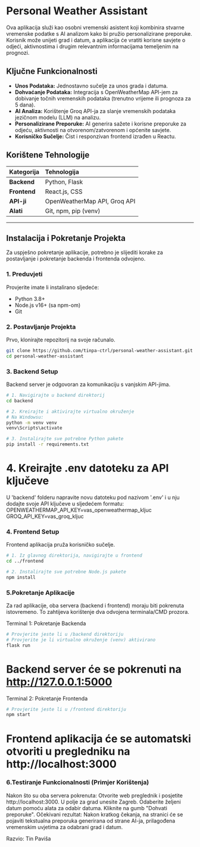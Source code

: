 # Personal Weather Assistant

Ova aplikacija služi kao osobni vremenski asistent koji kombinira stvarne vremenske podatke s AI analizom kako bi pružio personalizirane preporuke. Korisnik može unijeti grad i datum, a aplikacija će vratiti korisne savjete o odjeći, aktivnostima i drugim relevantnim informacijama temeljenim na prognozi.

##  Ključne Funkcionalnosti

-   **Unos Podataka:** Jednostavno sučelje za unos grada i datuma.
-   **Dohvaćanje Podataka:** Integracija s OpenWeatherMap API-jem za dobivanje točnih vremenskih podataka (trenutno vrijeme ili prognoza za 5 dana).
-   **AI Analiza:** Korištenje Groq API-ja za slanje vremenskih podataka jezičnom modelu (LLM) na analizu.
-   **Personalizirane Preporuke:** AI generira sažete i korisne preporuke za odjeću, aktivnosti na otvorenom/zatvorenom i općenite savjete.
-   **Korisničko Sučelje:** Čist i responzivan frontend izrađen u Reactu.

## Korištene Tehnologije

| Kategorija | Tehnologija                                       |
| :--------- | :------------------------------------------------ |
| **Backend**  | Python, Flask                                   |
| **Frontend** | React.js, CSS                                   |
| **API-ji**   | OpenWeatherMap API, Groq API                    |
| **Alati**    | Git, npm, pip (venv)                            |

---

## Instalacija i Pokretanje Projekta

Za uspješno pokretanje aplikacije, potrebno je slijediti korake za postavljanje i pokretanje backenda i frontenda odvojeno.

### 1. Preduvjeti
Provjerite imate li instalirano sljedeće:
-   Python 3.8+
-   Node.js v16+ (sa npm-om)
-   Git

### 2. Postavljanje Projekta
Prvo, klonirajte repozitorij na svoje računalo.

```bash
git clone https://github.com/tinpa-ctrl/personal-weather-assistant.git
cd personal-weather-assistant
```

### 3. Backend Setup
Backend server je odgovoran za komunikaciju s vanjskim API-jima.

```bash
# 1. Navigirajte u backend direktorij
cd backend

# 2. Kreirajte i aktivirajte virtualno okruženje
# Na Windowsu:
python -m venv venv
venv\Scripts\activate

# 3. Instalirajte sve potrebne Python pakete
pip install -r requirements.txt
```
# 4. Kreirajte .env datoteku za API ključeve
U 'backend' folderu napravite novu datoteku pod nazivom '.env'
i u nju dodajte svoje API ključeve u sljedećem formatu:
OPENWEATHERMAP_API_KEY=vas_openweathermap_kljuc
GROQ_API_KEY=vas_groq_kljuc

### 4. Frontend Setup
Frontend aplikacija pruža korisničko sučelje.

```bash
# 1. Iz glavnog direktorija, navigirajte u frontend
cd ../frontend

# 2. Instalirajte sve potrebne Node.js pakete
npm install
```

### 5.Pokretanje Aplikacije
Za rad aplikacije, oba servera (backend i frontend) moraju biti pokrenuta istovremeno. To zahtijeva korištenje dva odvojena terminala/CMD prozora.

Terminal 1: Pokretanje Backenda

```bash
# Provjerite jeste li u /backend direktoriju
# Provjerite je li virtualno okruženje (venv) aktivirano
flask run
```
# Backend server će se pokrenuti na http://127.0.0.1:5000

Terminal 2: Pokretanje Frontenda

```bash
# Provjerite jeste li u /frontend direktoriju
npm start
```
# Frontend aplikacija će se automatski otvoriti u pregledniku na http://localhost:3000


### 6.Testiranje Funkcionalnosti (Primjer Korištenja)
Nakon što su oba servera pokrenuta:
Otvorite web preglednik i posjetite http://localhost:3000.
U polje za grad unesite Zagreb.
Odaberite željeni datum pomoću alata za odabir datuma.
Kliknite na gumb "Dohvati preporuke".
Očekivani rezultat: Nakon kratkog čekanja, na stranici će se pojaviti tekstualna preporuka generirana od strane AI-ja, prilagođena vremenskim uvjetima za odabrani grad i datum.


Razvio: Tin Paviša